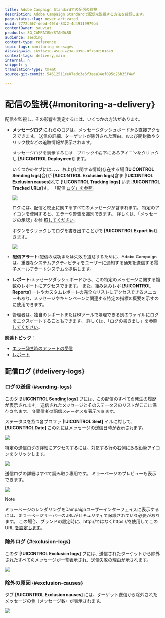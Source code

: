 ```yaml
---
title: Adobe Campaign Standardでの配信の監視
description: Adobe Campaign Standardで配信を監視する方法を確認します。
page-status-flag: never-activated
uuid: 7772c607-debd-40fd-8322-4d49119979b4
contentOwner: sauviat
products: SG_CAMPAIGN/STANDARD
audience: sending
content-type: reference
topic-tags: monitoring-messages
discoiquuid: eb9fa216-4568-423a-9396-8f7b82181ae9
context-tags: delivery,main
internal: n
snippet: y
translation-type: tm+mt
source-git-commit: 54612511de07edc3e6f3eea34ef095c26b35f4af

---
```



# 配信の監視{#monitoring-a-delivery}

配信を監視し、その影響を測定するには、いくつかの方法があります。

* **メッセージログ**:これらのログは、メッセージダッシュボードから直接アクセスできます。 送信の詳細、ターゲットが除外された理由、および開封数やクリック数などの追跡情報が表示されます。

   メッセージログを表示するには、ブロックの右下にあるアイコンをクリックし **[!UICONTROL Deployment]** ます。

   いくつかのタブには、、、、およびに関する情報(存在する場 **[!UICONTROL Sending logs]**&#x200B;合)が **[!UICONTROL Exclusion logs]**&#x200B;含ま **[!UICONTROL Exclusion causes]**&#x200B;れて **[!UICONTROL Tracking logs]** いま **[!UICONTROL Tracked URLs]**&#x200B;す。 「配信 [ログ」を参照](#delivery-logs)。

   ![](assets/sending_delivery1.png)

   ログには、配信と校正に関するすべてのメッセージが含まれます。 特定のアイコンを使用すると、エラーや警告を識別できます。 詳しくは、「メッセージの承認」を参 [照してください](../../sending/using/previewing-messages.md)。

   ボタンをクリックしてログを書き出すことがで **[!UICONTROL Export list]** きます。

   ![](assets/sending_delivery2.png)

* **配信アラート**:配信の成功または失敗を追跡するために、Adobe Campaignは、重要なシステムアクティビティをユーザーに通知する通知を送信する電子メールアラートシステムを提供します。
* **レポート**:メッセージダッシュボードから、この特定のメッセージに関する複数のレポートにアクセスできます。 また、組み込みレポ **[!UICONTROL Reports]** ートやカスタムレポートの完全なリストにアクセスできるメニューもあり、メッセージやキャンペーンに関連する特定の指標の概要を示すのに使用できます。
* 管理者は、独自のレポートまたはBIツールで処理できる別のファイルにログをエクスポートすることもできます。 詳しくは、「ログの書き出し」を参照 [してください](../../automating/using/exporting-logs.md)。

**関連トピック：**

* [エラー発生時のアラートの受信](../../sending/using/receiving-alerts-when-failures-happen.md)
* [レポート](../../reporting/using/about-dynamic-reports.md)

## 配信ログ {#delivery-logs}

### ログの送信 {#sending-logs}

このタ **[!UICONTROL Sending logs]** ブには、この配信のすべての発生の履歴が表示されます。 送信されたメッセージとそのステータスのリストがここに保存されます。 各受信者の配信ステータスを表示できます。

ステータスを持つ各プロファ **[!UICONTROL Sent]** イルに対して、 **[!UICONTROL Date]** この列にはメッセージの送信日時が表示されます。

![](assets/sending_delivery3.png)

特定の送信ログの詳細にアクセスするには、対応する行の右側にある鉛筆アイコンをクリックします。

![](assets/sending_access-sending-log.png)

送信ログの詳細はすべて読み取り専用です。 ミラーページのプレビューも表示できます。

![](assets/sending_sending-log.png)

>[!NOTE]
>
>ミラーページのレンダリングをCampaignユーザーインターフェイスに表示するには、ミラーページサーバーのURLがセキュリティで保護されている必要があります。 この場合、ブランドの設定時に、http://ではなくhttps://を使用してこのURL [を設定します](../../administration/using/branding.md#configuring-and-using-brands)。

### 除外ログ {#exclusion-logs}

このタ **[!UICONTROL Exclusion logs]** ブには、送信されたターゲットから除外されたすべてのメッセージが一覧表示され、送信失敗の理由が示されます。

![](assets/sending_delivery4.png)

### 除外の原因 {#exclusion-causes}

タブ **[!UICONTROL Exclusion causes]** には、ターゲット送信から除外されたメッセージの量（メッセージ数）が表示されます。

![](assets/sending_delivery5.png)
